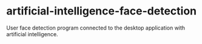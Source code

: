 # artificial-intelligence-face-detection
User face detection program connected to the desktop application with artificial intelligence.
